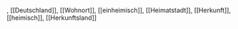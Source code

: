 , [[Deutschland]], [[Wohnort]], [[einheimisch]], [[Heimatstadt]], [[Herkunft]], [[heimisch]], [[Herkunftsland]]